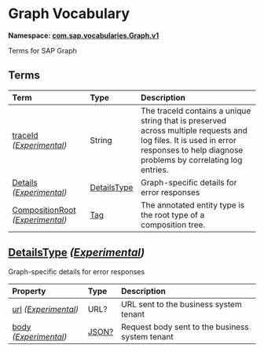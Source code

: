 # Graph Vocabulary
**Namespace: [com.sap.vocabularies.Graph.v1](Graph.xml)**

Terms for SAP Graph


## Terms

Term|Type|Description
:---|:---|:----------
[traceId](./Graph.xml#L39:~:text=<Term%20Name="-,traceId,-") *([Experimental](Common.md#Experimental))*|String|<a name="traceId"></a>The traceId contains a unique string that is preserved across multiple requests and log files. It is used in error responses to help diagnose problems by correlating log entries.
[Details](./Graph.xml#L45:~:text=<Term%20Name="-,Details,-") *([Experimental](Common.md#Experimental))*|[DetailsType](#DetailsType)|<a name="Details"></a>Graph-specific details for error responses
[CompositionRoot](./Graph.xml#L64:~:text=<Term%20Name="-,CompositionRoot,-") *([Experimental](Common.md#Experimental))*|[Tag](https://github.com/oasis-tcs/odata-vocabularies/blob/main/vocabularies/Org.OData.Core.V1.md#Tag)|<a name="CompositionRoot"></a>The annotated entity type is the root type of a composition tree.

<a name="DetailsType"></a>
## [DetailsType](./Graph.xml#L50:~:text=<ComplexType%20Name="-,DetailsType,-") *([Experimental](Common.md#Experimental))*
Graph-specific details for error responses

Property|Type|Description
:-------|:---|:----------
[url](./Graph.xml#L53:~:text=<ComplexType%20Name="-,DetailsType,-") *([Experimental](Common.md#Experimental))*|URL?|URL sent to the business system tenant
[body](./Graph.xml#L58:~:text=<ComplexType%20Name="-,DetailsType,-") *([Experimental](Common.md#Experimental))*|[JSON?](https://github.com/oasis-tcs/odata-vocabularies/blob/main/vocabularies/Org.OData.JSON.V1.md#JSON)|Request body sent to the business system tenant
